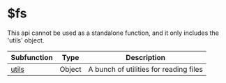 # $fs

This api cannot be used as a standalone function, and it only includes the 'utils' object.

| Subfunction                | Type   | Description                            |
| -------------------------- | ------ | -------------------------------------- |
| [utils](properties/utils/) | Object | A bunch of utilities for reading files |
